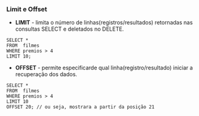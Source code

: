 ### Limit e Offset  

* **LIMIT** - limita o número de linhas(registros/resultados) retornadas nas consultas SELECT e deletados no DELETE.  

~~~
SELECT *
FROM  filmes 
WHERE premios > 4
LIMIT 10;
~~~  

* **OFFSET** - permite especificarde qual linha(registro/resultado) iniciar a recuperação dos dados.  
~~~
SELECT *
FROM  filmes 
WHERE premios > 4
LIMIT 10
OFFSET 20; // ou seja, mostrara a partir da posição 21
~~~
